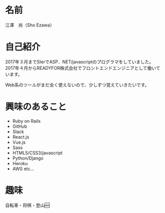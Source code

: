 # 名前
江澤　尚（Sho Ezawa）

# 自己紹介
2017年３月までSIerでASP．NET/javascriptのプログラマをしていました。
2017年４月からREADYFOR株式会社でフロントエンドエンジニアとして働いています。

Web系のツールがまだ全く使えないので、少しずつ覚えていきたいです。

# 興味のあること
- Ruby on Rails
- GitHub
- Slack
- React.js
- Vue.js
- Sass
- HTML5/CSS3/javascript
- Python/Django
- Heroku
- AWS
etc...

# 趣味
自転車・将棋・登山:new:
